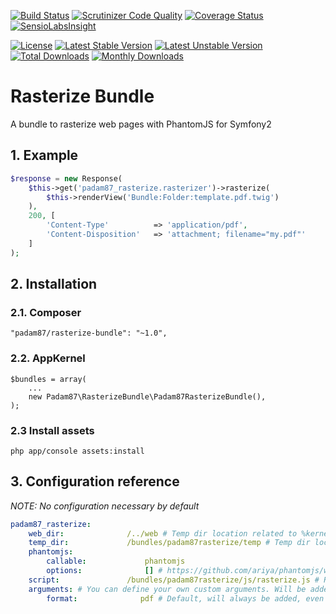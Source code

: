 [![Build Status](https://travis-ci.org/Padam87/RasterizeBundle.svg?branch=master)](https://travis-ci.org/Padam87/RasterizeBundle)
[![Scrutinizer Code Quality](https://scrutinizer-ci.com/g/Padam87/RasterizeBundle/badges/quality-score.png?s=dbb22e5306bff73f2b3494261ddb8d6d7c6b35d7)](https://scrutinizer-ci.com/g/Padam87/RasterizeBundle/)
[![Coverage Status](https://coveralls.io/repos/Padam87/RasterizeBundle/badge.png)](https://coveralls.io/r/Padam87/RasterizeBundle)
[![SensioLabsInsight](https://insight.sensiolabs.com/projects/7e2ecf7a-40d7-41f4-9103-a99593c435d2/mini.png)](https://insight.sensiolabs.com/projects/7e2ecf7a-40d7-41f4-9103-a99593c435d2)

[![License](https://poser.pugx.org/padam87/rasterize-bundle/license.png)](https://packagist.org/packages/padam87/rasterize-bundle)
[![Latest Stable Version](https://poser.pugx.org/padam87/rasterize-bundle/v/stable.png)](https://packagist.org/packages/padam87/rasterize-bundle)
[![Latest Unstable Version](https://poser.pugx.org/padam87/rasterize-bundle/v/unstable.png)](https://packagist.org/packages/padam87/rasterize-bundle)
[![Total Downloads](https://poser.pugx.org/padam87/rasterize-bundle/downloads.png)](https://packagist.org/packages/padam87/rasterize-bundle)
[![Monthly Downloads](https://poser.pugx.org/padam87/rasterize-bundle/d/monthly.png)](https://packagist.org/packages/padam87/rasterize-bundle)

# Rasterize Bundle #

A bundle to rasterize web pages with PhantomJS for Symfony2

## 1. Example ##

```php
$response = new Response(
    $this->get('padam87_rasterize.rasterizer')->rasterize(
        $this->renderView('Bundle:Folder:template.pdf.twig')
    ),
    200, [
        'Content-Type'          => 'application/pdf',
        'Content-Disposition'   => 'attachment; filename="my.pdf"'
    ]
);
```

## 2. Installation ##

### 2.1. Composer ###

    "padam87/rasterize-bundle": "~1.0",

### 2.2. AppKernel ###

    $bundles = array(
		...
        new Padam87\RasterizeBundle\Padam87RasterizeBundle(),
    );

### 2.3 Install assets ###

	php app/console assets:install

## 3. Configuration reference ##

*NOTE: No configuration necessary by default*

```YAML
padam87_rasterize:
    web_dir:              /../web # Temp dir location related to %kernel.root_dir%.
    temp_dir:             /bundles/padam87rasterize/temp # Temp dir location related to web dir. Must be in a location accessible by the web server.
    phantomjs:
        callable:             phantomjs
        options:              [] # https://github.com/ariya/phantomjs/wiki/API-Reference#wiki-command-line-options
    script:               /bundles/padam87rasterize/js/rasterize.js # Relative to web dir
    arguments: # You can define your own custom arguments. Will be added by default to every process.
        format:              pdf # Default, will always be added, even if you remove it from here.
```
